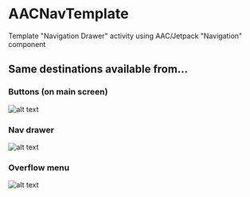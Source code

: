 # AACNavTemplate
Template "Navigation Drawer" activity using AAC/Jetpack "Navigation" component

## Same destinations available from...
### Buttons (on main screen)
![alt text](../doc/main_screen.png "Main screen")

### Nav drawer
![alt text](../doc/nav_drawer.png "Nav drawer")

### Overflow menu
![alt text](../doc/overflow_menu.png "Overflow menu")
